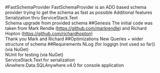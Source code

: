#FastSchemaProvider 
FastSchemaProvider is an ADO based schema provider trying to get the schema as fast as possible
Additional features
Serialization thru ServiceStack.Text  
Schema upgrade from provided schema
##Genesis
The initial code was taken from Mark Rendle (https://github.com/markrendle) and  Richard Hopton (https://github.com/richardhopton)  
Thank you Mark and Richard
##Optimizations
New Queries + wider structure of schema
##Requirements
NLog (for loggign (not used so far)) (via NuGet)  
NUnit for testing (via NuGet)  
ServiceStack.Text for serialization  
iAnwhere.Data.SQLAnywhere.v4.0 for console application